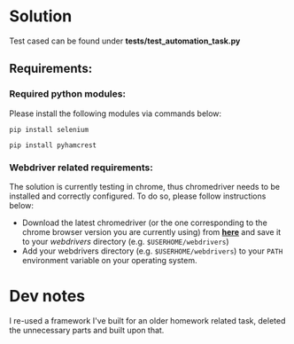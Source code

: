 # Solution
Test cased can be found under __tests/test_automation_task.py__

## Requirements:
### Required python modules:
Please install the following modules via commands below:

`pip install selenium`

`pip install pyhamcrest`
### Webdriver related requirements:
The solution is currently testing in chrome, thus chromedriver needs to be installed
and correctly configured. To do so, please follow instructions below:
- Download the latest chromedriver (or the one corresponding to the chrome browser version
you are currently using) from __[here](https://sites.google.com/a/chromium.org/chromedriver/downloads)__
and save it to your *webdrivers* directory (e.g. `$USERHOME/webdrivers`)
- Add your webdrivers directory (e.g. `$USERHOME/webdrivers`) to your `PATH` environment
variable on your operating system.

# Dev notes
I re-used a framework I've built for an older homework related task, deleted the unnecessary parts and built
upon that.